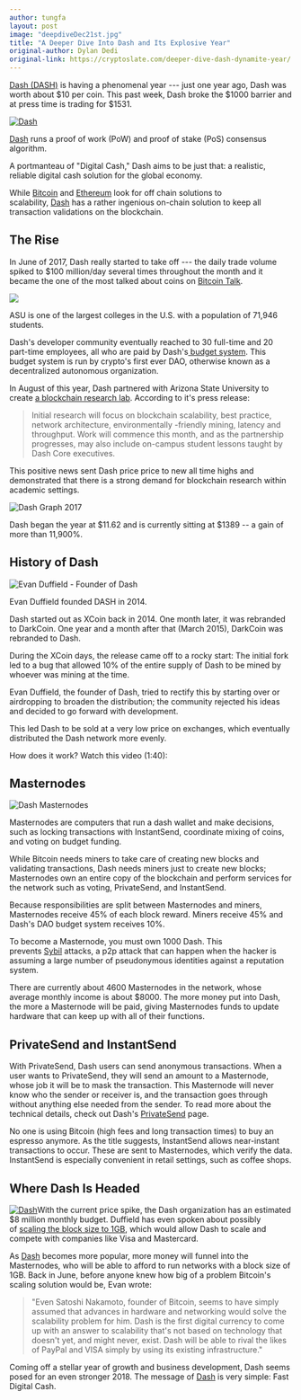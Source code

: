 ```yaml
---
author: tungfa
layout: post
image: "deepdiveDec21st.jpg"
title: "A Deeper Dive Into Dash and Its Explosive Year"
original-author: Dylan Dedi
original-link: https://cryptoslate.com/deeper-dive-dash-dynamite-year/
---
```

[Dash (DASH)](http://cryptoslate.com/coins/dash) is having a phenomenal year --- just one year ago, Dash was worth about $10 per coin. This past week, Dash broke the $1000 barrier and at press time is trading for $1531.

[![Dash](https://cryptoslate.com/wp-content/uploads/2017/09/dash-small-cover-1.jpg)](http://cryptoslate.com/coins/dash)

[Dash](http://cryptoslate.com/coins/dash) runs a proof of work (PoW) and proof of stake (PoS) consensus algorithm.

A portmanteau of "Digital Cash," Dash aims to be just that: a realistic, reliable digital cash solution for the global economy.

While [Bitcoin](http://cryptoslate.com/coins/bitcoin) and [Ethereum](http://cryptoslate.com/coins/ethereum) look for off chain solutions to scalability, [Dash](http://cryptoslate.com/coins/dash) has a rather ingenious on-chain solution to keep all transaction validations on the blockchain.

The Rise
--------

In June of 2017, Dash really started to take off --- the daily trade volume spiked to $100 million/day several times throughout the month and it became the one of the most talked about coins on [Bitcoin Talk](https://bitcointalk.org/index.php?topic=421615.0).

![](https://cryptoslate.com/wp-content/uploads/2017/12/asu-dash.jpg)

ASU is one of the largest colleges in the U.S. with a population of 71,946 students.

Dash's developer community eventually reached to 30 full-time and 20 part-time employees, all who are paid by Dash's[ budget system](https://dashvotetracker.com/). This budget system is run by crypto's first ever DAO, otherwise known as a decentralized autonomous organization.

In August of this year, Dash partnered with Arizona State University to create [a blockchain research lab](http://fortune.com/2017/08/17/blockchain-asu/). According to it's press release:

> Initial research will focus on blockchain scalability, best practice, network architecture, environmentally -friendly mining, latency and throughput. Work will commence this month, and as the partnership progresses, may also include on-campus student lessons taught by Dash Core executives.

This positive news sent Dash price price to new all time highs and demonstrated that there is a strong demand for blockchain research within academic settings.

![Dash Graph 2017](https://cryptoslate.com/wp-content/uploads/2017/12/dash-graph-2017-1024x453.jpg)

Dash began the year at $11.62 and is currently sitting at $1389 -- a gain of more than 11,900%.

History of Dash
---------------

![Evan Duffield - Founder of Dash](https://cryptoslate.com/wp-content/uploads/2017/12/evan-duffield-dash.jpg)

Evan Duffield founded DASH in 2014.

Dash started out as XCoin back in 2014. One month later, it was rebranded to DarkCoin. One year and a month after that (March 2015), DarkCoin was rebranded to Dash.

During the XCoin days, the release came off to a rocky start: The initial fork led to a bug that allowed 10% of the entire supply of Dash to be mined by whoever was mining at the time.

Evan Duffield, the founder of Dash, tried to rectify this by starting over or airdropping to broaden the distribution; the community rejected his ideas and decided to go forward with development.

This led Dash to be sold at a very low price on exchanges, which eventually distributed the Dash network more evenly.

How does it work? Watch this video (1:40):

Masternodes
-----------

![Dash Masternodes](https://cryptoslate.com/wp-content/uploads/2017/12/dash-masternode-300x169.jpg)

Masternodes are computers that run a dash wallet and make decisions, such as locking transactions with InstantSend, coordinate mixing of coins, and voting on budget funding.

While Bitcoin needs miners to take care of creating new blocks and validating transactions, Dash needs miners just to create new blocks; Masternodes own an entire copy of the blockchain and perform services for the network such as voting, PrivateSend, and InstantSend.

Because responsibilities are split between Masternodes and miners, Masternodes receive 45% of each block reward. Miners receive 45% and Dash's DAO budget system receives 10%.

To become a Masternode, you must own 1000 Dash. This prevents [Sybil](https://en.wikipedia.org/wiki/Sybil_attack) attacks, a p2p attack that can happen when the hacker is assuming a large number of pseudonymous identities against a reputation system.

There are currently about 4600 Masternodes in the network, whose average monthly income is about $8000. The more money put into Dash, the more a Masternode will be paid, giving Masternodes funds to update hardware that can keep up with all of their functions.

PrivateSend and InstantSend
---------------------------

With PrivateSend, Dash users can send anonymous transactions. When a user wants to PrivateSend, they will send an amount to a Masternode, whose job it will be to mask the transaction. This Masternode will never know who the sender or receiver is, and the transaction goes through without anything else needed from the sender. To read more about the technical details, check out Dash's [PrivateSend](https://dashpay.atlassian.net/wiki/spaces/DOC/pages/1146924/PrivateSend) page.

No one is using Bitcoin (high fees and long transaction times) to buy an espresso anymore. As the title suggests, InstantSend allows near-instant transactions to occur. These are sent to Masternodes, which verify the data. InstantSend is especially convenient in retail settings, such as coffee shops.

Where Dash Is Headed
--------------------

[![Dash](https://cryptoslate.com/wp-content/uploads/2017/09/dash-logo-150x150.jpg)](http://cryptoslate.com/coins/dash)With the current price spike, the Dash organization has an estimated $8 million monthly budget. Duffield has even spoken about possibly of [scaling the block size to 1GB](https://medium.com/@eduffield222/how-to-enabling-on-chain-scaling-2ffab5997f8b), which would allow Dash to scale and compete with companies like Visa and Mastercard.

As [Dash](http://cryptoslate.com/coins/dash) becomes more popular, more money will funnel into the Masternodes, who will be able to afford to run networks with a block size of 1GB. Back in June, before anyone knew how big of a problem Bitcoin's scaling solution would be, Evan wrote:

> "Even Satoshi Nakamoto, founder of Bitcoin, seems to have simply assumed that advances in hardware and networking would solve the scalability problem for him. Dash is the first digital currency to come up with an answer to scalability that's not based on technology that doesn't yet, and might never, exist. Dash will be able to rival the likes of PayPal and VISA simply by using its existing infrastructure."

Coming off a stellar year of growth and business development, Dash seems posed for an even stronger 2018. The message of [Dash](http://cryptoslate.com/coins/dash) is very simple: Fast Digital Cash.
